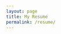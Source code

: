 ```yaml
---
layout: page
title: My Resume
permalink: /resume/
---
```


<object data="../../../assets/Aakash_Tripathi_ML.pdf" width="1000" height="1000" type='application/pdf'></object>